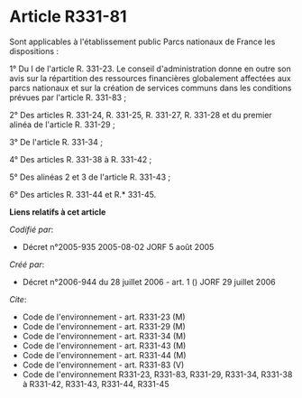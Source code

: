 # Article R331-81

Sont applicables à l'établissement public Parcs nationaux de France les dispositions :

1° Du I de l'article R. 331-23. Le conseil d'administration donne en outre son avis sur la répartition des ressources
financières globalement affectées aux parcs nationaux et sur la création de services communs dans les conditions prévues par
l'article R. 331-83 ;

2° Des articles R. 331-24, R. 331-25, R. 331-27, R. 331-28 et du premier alinéa de l'article R. 331-29 ;

3° De l'article R. 331-34 ;

4° Des articles R. 331-38 à R. 331-42 ;

5° Des alinéas 2 et 3 de l'article R. 331-43 ;

6° Des articles R. 331-44 et R.* 331-45.

**Liens relatifs à cet article**

_Codifié par_:

  - Décret n°2005-935 2005-08-02 JORF 5 août 2005

_Créé par_:

  - Décret n°2006-944 du 28 juillet 2006 - art. 1 () JORF 29 juillet 2006

_Cite_:

  - Code de l'environnement - art. R331-23 (M)
  - Code de l'environnement - art. R331-29 (M)
  - Code de l'environnement - art. R331-34 (M)
  - Code de l'environnement - art. R331-43 (M)
  - Code de l'environnement - art. R331-44 (M)
  - Code de l'environnement - art. R331-83 (V)
  - Code de l'environnement R331-23, R331-83, R331-29, R331-34, R331-38 à R331-42, R331-43, R331-44, R331-45

